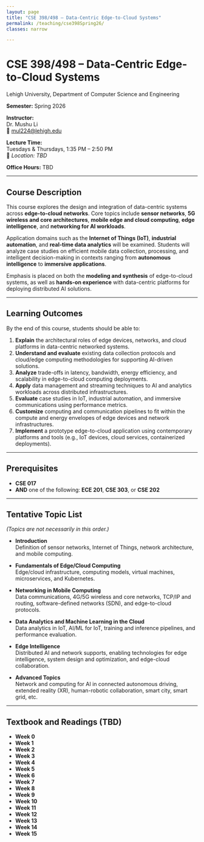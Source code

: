 ```yaml
---
layout: page
title: "CSE 398/498 – Data-Centric Edge-to-Cloud Systems"
permalink: /teaching/cse398Spring26/
classes: narrow

---
```



# CSE 398/498 – Data-Centric Edge-to-Cloud Systems  

Lehigh University, Department of Computer Science and Engineering

**Semester:** Spring 2026  

**Instructor:**  
Dr. Mushu Li  
📧 [mul224@lehigh.edu](mailto:mul224@lehigh.edu)

**Lecture Time:**  
Tuesdays & Thursdays, 1:35 PM – 2:50 PM  
📍 *Location: TBD*

**Office Hours:** TBD  

---

## Course Description
This course explores the design and integration of data-centric systems across **edge-to-cloud networks**. Core topics include **sensor networks**, **5G wireless and core architectures**, **mobile edge and cloud computing**, **edge intelligence**, and **networking for AI workloads**.  

Application domains such as the **Internet of Things (IoT)**, **industrial automation**, and **real-time data analytics** will be examined. Students will analyze case studies on efficient mobile data collection, processing, and intelligent decision-making in contexts ranging from **autonomous intelligence** to **immersive applications**.  

Emphasis is placed on both the **modeling and synthesis** of edge-to-cloud systems, as well as **hands-on experience** with data-centric platforms for deploying distributed AI solutions.

---

## Learning Outcomes
By the end of this course, students should be able to:

1. **Explain** the architectural roles of edge devices, networks, and cloud platforms in data-centric networked systems.  
2. **Understand and evaluate** existing data collection protocols and cloud/edge computing methodologies for supporting AI-driven solutions.  
3. **Analyze** trade-offs in latency, bandwidth, energy efficiency, and scalability in edge-to-cloud computing deployments.  
4. **Apply** data management and streaming techniques to AI and analytics workloads across distributed infrastructures.  
5. **Evaluate** case studies in IoT, industrial automation, and immersive communications using performance metrics.  
6. **Customize** computing and communication pipelines to fit within the compute and energy envelopes of edge devices and network infrastructures.  
7. **Implement** a prototype edge-to-cloud application using contemporary platforms and tools (e.g., IoT devices, cloud services, containerized deployments).

---

## Prerequisites
- **CSE 017**  
- **AND** one of the following: **ECE 201**, **CSE 303**, or **CSE 202**

---

## Tentative Topic List  
*(Topics are not necessarily in this order.)*

- **Introduction**  
  Definition of sensor networks, Internet of Things, network architecture, and mobile computing.  

- **Fundamentals of Edge/Cloud Computing**  
  Edge/cloud infrastructure, computing models, virtual machines, microservices, and Kubernetes.  

- **Networking in Mobile Computing**  
  Data communications, 4G/5G wireless and core networks, TCP/IP and routing, software-defined networks (SDN), and edge-to-cloud protocols.  

- **Data Analytics and Machine Learning in the Cloud**  
  Data analytics in IoT, AI/ML for IoT, training and inference pipelines, and performance evaluation.  

- **Edge Intelligence**  
  Distributed AI and network supports, enabling technologies for edge intelligence, system design and optimization, and edge-cloud collaboration.  

- **Advanced Topics**  
  Network and computing for AI in connected autonomous driving, extended reality (XR), human-robotic collaboration, smart city, smart grid, etc.

---

## Textbook and Readings (TBD)

- **Week 0**  
- **Week 1**  
- **Week 2**  
- **Week 3**  
- **Week 4**  
- **Week 5**  
- **Week 6**  
- **Week 7**  
- **Week 8**  
- **Week 9**  
- **Week 10**  
- **Week 11**  
- **Week 12**  
- **Week 13**  
- **Week 14**  
- **Week 15**  


